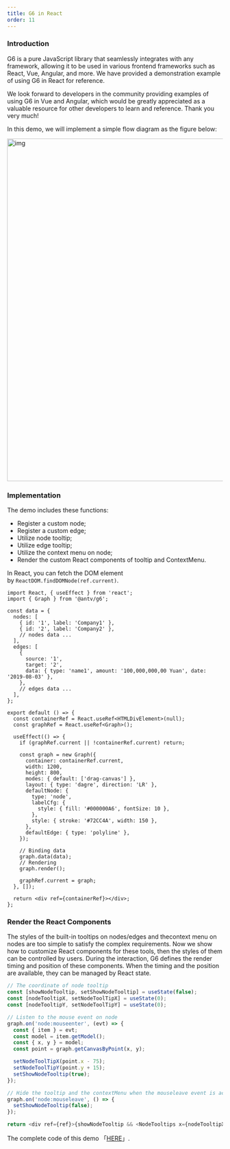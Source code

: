 ```yaml
---
title: G6 in React
order: 11
---
```


### Introduction

G6 is a pure JavaScript library that seamlessly integrates with any framework, allowing it to be used in various frontend frameworks such as React, Vue, Angular, and more. We have provided a demonstration example of using G6 in React for reference.

We look forward to developers in the community providing examples of using G6 in Vue and Angular, which would be greatly appreciated as a valuable resource for other developers to learn and reference. Thank you very much!

In this demo, we will implement a simple flow diagram as the figure below:

<img src='https://gw.alipayobjects.com/mdn/rms_f8c6a0/afts/img/A*L8pRS5HCPXUAAAAAAAAAAABkARQnAQ' width=800 alt='img'/>

### Implementation

The demo includes these functions:

- Register a custom node;
- Register a custom edge;
- Utilize node tooltip;
- Utilize edge tooltip;
- Utilize the context menu on node;
- Render the custom React components of tooltip and ContextMenu.

In React, you can fetch the DOM element by `ReactDOM.findDOMNode(ref.current)`.

```tsx
import React, { useEffect } from 'react';
import { Graph } from '@antv/g6';

const data = {
  nodes: [
    { id: '1', label: 'Company1' },
    { id: '2', label: 'Company2' },
    // nodes data ...
  ],
  edges: [
    {
      source: '1',
      target: '2',
      data: { type: 'name1', amount: '100,000,000,00 Yuan', date: '2019-08-03' },
    },
    // edges data ...
  ],
};

export default () => {
  const containerRef = React.useRef<HTMLDivElement>(null);
  const graphRef = React.useRef<Graph>();

  useEffect(() => {
    if (graphRef.current || !containerRef.current) return;

    const graph = new Graph({
      container: containerRef.current,
      width: 1200,
      height: 800,
      modes: { default: ['drag-canvas'] },
      layout: { type: 'dagre', direction: 'LR' },
      defaultNode: {
        type: 'node',
        labelCfg: {
          style: { fill: '#000000A6', fontSize: 10 },
        },
        style: { stroke: '#72CC4A', width: 150 },
      },
      defaultEdge: { type: 'polyline' },
    });

    // Binding data
    graph.data(data);
    // Rendering
    graph.render();

    graphRef.current = graph;
  }, []);

  return <div ref={containerRef}></div>;
};
```

### Render the React Components

The styles of the built-in tooltips on nodes/edges and thecontext menu on nodes are too simple to satisfy the complex requirements. Now we show how to customize React components for these tools, then the styles of them can be controlled by users. During the interaction, G6 defines the render timing and position of these components. When the timing and the position are available, they can be managed by React state.

```javascript
// The coordinate of node tooltip
const [showNodeTooltip, setShowNodeTooltip] = useState(false);
const [nodeTooltipX, setNodeToolTipX] = useState(0);
const [nodeTooltipY, setNodeToolTipY] = useState(0);

// Listen to the mouse event on node
graph.on('node:mouseenter', (evt) => {
  const { item } = evt;
  const model = item.getModel();
  const { x, y } = model;
  const point = graph.getCanvasByPoint(x, y);

  setNodeToolTipX(point.x - 75);
  setNodeToolTipY(point.y + 15);
  setShowNodeTooltip(true);
});

// Hide the tooltip and the contextMenu when the mouseleave event is activated on the node
graph.on('node:mouseleave', () => {
  setShowNodeTooltip(false);
});

return <div ref={ref}>{showNodeTooltip && <NodeTooltips x={nodeTooltipX} y={nodeTooltipY} />}</div>;
```

The complete code of this demo 「<a href='https://github.com/baizn/g6-in-react' target='_blank'>HERE</a>」.
